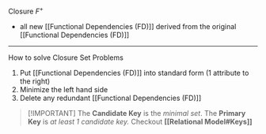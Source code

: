 Closure $F^+$ 
- all new [[Functional Dependencies (FD)]] derived from the original [[Functional Dependencies (FD)]]

___
How to solve Closure Set Problems
1. Put [[Functional Dependencies (FD)]] into standard form (1 attribute to the right)
2. Minimize the left hand side
3. Delete any redundant [[Functional Dependencies (FD)]]

> [!IMPORTANT] The **Candidate Key** is the *minimal set*. The **Primary Key** is *at least 1 candidate key.* Checkout **[[Relational Model#Keys]]**

